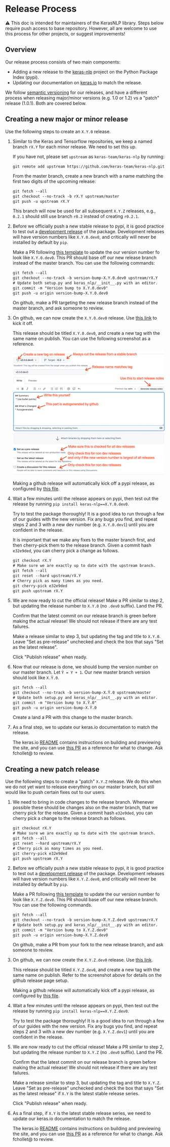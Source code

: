 # Release Process

⚠️ This doc is intended for maintainers of the KerasNLP library. Steps below
require push access to base repository. However, all are welcome to use this
process for other projects, or suggest improvements!

## Overview

Our release process consists of two main components:

- Adding a new release to the [keras-nlp](https://pypi.org/project/keras-nlp/)
  project on the Python Package Index (pypi).
- Updating our documentation on [keras.io](https://keras.io/keras_nlp/) to match
  the release.

We follow [semantic versioning](https://semver.org/) for our releases, and
have a different process when releasing major/minor versions (e.g. 1.0 or
1.2) vs a "patch" release (1.0.1). Both are covered below.

## Creating a new major or minor release

Use the following steps to create an `X.Y.0` release.

1. Similar to the Keras and Tensorflow repositories, we keep a named branch
   `rX.Y` for each minor release. We need to set this up.

   If you have not, please set
   `upstream` as `keras-team/keras-nlp` by running:
   
   ```shell
   git remote add upstream https://github.com/keras-team/keras-nlp.git
   ```

   From the master branch, create a new branch with a name matching the first
   two digits of the upcoming release:

   ```shell
   git fetch --all
   git checkout --no-track -b rX.Y upstream/master
   git push -u upstream rX.Y
   ```

   This branch will now be used for all subsequent `X.Y.Z` releases, e.g., `0.2.1` should
   still use branch `r0.2` instead of creating `r0.2.1`.

2. Before we officially push a new stable release to pypi, it is good practice to
   test out a [development release](https://pythonpackaging.info/07-Package-Release.html#Versioning-your-code)
   of the package. Development releases will have version numbers like
   `X.Y.0.dev0`, and critically will never be installed by default by `pip`.

   Make a PR following [this template](https://github.com/keras-team/keras-nlp/pull/456/files)
   to update the our version number fo look like `X.Y.0.dev0`. This PR should
   base off our new release branch instead of the master branch. You can use the
   following commands:

   ```shell
   git fetch --all
   git checkout --no-track -b version-bump-X.Y.0.dev0 upstream/rX.Y
   # Update both setup.py and keras_nlp/__init__.py with an editor.
   git commit -m "Version bump to X.Y.0.dev0"
   git push -u origin version-bump-X.Y.0.dev0
   ```

   On github, make a PR targeting the new release branch instead of the master
   branch, and ask someone to review.

3. On github, we can now create the `X.Y.0.dev0` release. Use
   [this link](https://github.com/keras-team/keras-nlp/releases/new) to kick it
   off.

   This release should be titled `X.Y.0.dev0`, and create a new tag with the
   same name on publish. You can use the following screenshot as a reference.

   ![Release page screenshot](.github/assets/release_screenshot.png)

   Making a github release will automatically kick off a pypi release, as
   configured by [this file](.github/workflows/publish-to-pypi.yml).

4. Wait a few minutes until the release appears on pypi, then test out the
   release by running `pip install keras-nlp==X.Y.0.dev0`.

   Try to test the package thoroughly! It is a good idea to run through a few
   of our guides with the new version. Fix any bugs you find, and repeat steps
   2 and 3 with a new dev number (e.g. `X.Y.0.dev1`) until you are confident in
   the release.

   It is important that we make any fixes to the master branch first, and
   then cherry-pick them to the release branch. Given a commit hash `e32e9ded`,
   you can cherry pick a change as follows.

   ```shell
   git checkout rX.Y
   # Make sure we are exactly up to date with the upstream branch.
   git fetch --all
   git reset --hard upstream/rX.Y
   # Cherry pick as many times as you need.
   git cherry-pick e32e9ded
   git push upstream rX.Y
   ```

5. We are now ready to cut the official release! Make a PR similar to step 2,
   but updating the release number to `X.Y.0` (no `.dev0` suffix). Land the PR.

   Confirm that the latest commit on our release branch is green before making
   the actual release! We should not release if there are any test failures.

   Make a release similar to step 3, but updating the tag and title to `X.Y.0`.
   Leave "Set as pre-release" unchecked and check the box that says
   "Set as the latest release".

   Click "Publish release" when ready.

6. Now that our release is done, we should bump the version number on our
   master branch. Let `Ŷ = Y + 1`. Our new master branch version should look
   like `X.Ŷ.0`.

   ```shell
   git fetch --all
   git checkout --no-track -b version-bump-X.Ŷ.0 upstream/master
   # Update both setup.py and keras_nlp/__init__.py with an editor.
   git commit -m "Version bump to X.Ŷ.0"
   git push -u origin version-bump-X.Ŷ.0
   ```

   Create a land a PR with this change to the master branch.

7. As a final step, we to update our keras.io documentation to match the
   release.

   The keras.io [README](https://github.com/keras-team/keras-io/)
   contains instructions on building and previewing the site, and you can use
   [this PR](https://github.com/keras-team/keras-io/pull/1134) as a reference
   for what to change. Ask fchollet@ to review.

## Creating a new patch release

Use the following steps to create a "patch" `X.Y.Z` release. We do this when we
do not yet want to release everything on our master branch, but still would like
to push certain fixes out to our users.

1. We need to bring in code changes to the release branch. Whenever possible
   these should be changes also on the master branch, that we cherry pick for
   the release. Given a commit hash `e32e9ded`, you can cherry pick a change
   to the release branch as follows.

   ```shell
   git checkout rX.Y
   # Make sure we are exactly up to date with the upstream branch.
   git fetch --all
   git reset --hard upstream/rX.Y
   # Cherry pick as many times as you need.
   git cherry-pick e32e9ded
   git push upstream rX.Y
   ```

2. Before we officially push a new stable release to pypi, it is good practice to
   test out a [development release](https://pythonpackaging.info/07-Package-Release.html#Versioning-your-code)
   of the package. Development releases will have version numbers like
   `X.Y.Z.dev0`, and critically will never be installed by default by `pip`.

   Make a PR following [this template](https://github.com/keras-team/keras-nlp/pull/456/files)
   to update the our version number fo look like `X.Y.Z.dev0`. This PR should
   base off our new release branch. You can use the following commands.

   ```shell
   git fetch --all
   git checkout --no-track -b version-bump-X.Y.Z.dev0 upstream/rX.Y
   # Update both setup.py and keras_nlp/__init__.py with an editor.
   git commit -m "Version bump to X.Y.Z.dev0"
   git push -u origin version-bump-X.Y.Z.dev0
   ```

   On github, make a PR from your fork to the new release branch, and ask
   someone to review.

3. On github, we can now create the `X.Y.Z.dev0` release. Use
   [this link](https://github.com/keras-team/keras-nlp/releases/new).

   This release should be titled `X.Y.Z.dev0`, and create a new tag with the
   same name on publish. Refer to the screenshot above for details on the
   github release page setup.

   Making a github release will automatically kick off a pypi release, as
   configured by [this file](.github/workflows/publish-to-pypi.yml).

4. Wait a few minutes until the release appears on pypi, then test out the
   release by running `pip install keras-nlp==X.Y.Z.dev0`.

   Try to test the package thoroughly! It is a good idea to run through a few
   of our guides with the new version. Fix any bugs you find, and repeat steps
   2 and 3 with a new dev number (e.g. `X.Y.Z.dev1`) until you are confident in
   the release.

5. We are now ready to cut the official release! Make a PR similar to step 2,
   but updating the release number to `X.Y.Z` (no `.dev0` suffix). Land the PR.

   Confirm that the latest commit on our release branch is green before making
   the actual release! We should not release if there are any test failures.

   Make a release similar to step 3, but updating the tag and title to `X.Y.Z`.
   Leave "Set as pre-release" unchecked and check the box that says
   "Set as the latest release" if `X.Y` is the latest stable release series.

   Click "Publish release" when ready.

6. As a final step, if `X.Y` is the latest stable release series, we need
   to update our keras.io documentation to match the release.

   The keras.io [README](https://github.com/keras-team/keras-io/)
   contains instructions on building and previewing the site, and you can use
   [this PR](https://github.com/keras-team/keras-io/pull/1134) as a reference
   for what to change. Ask fchollet@ to review.
